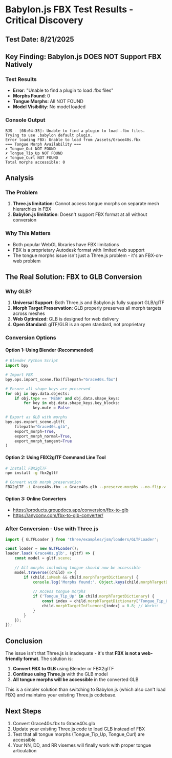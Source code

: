 # Babylon.js FBX Test Results - Critical Discovery

## Test Date: 8/21/2025

## Key Finding: Babylon.js DOES NOT Support FBX Natively

### Test Results
- **Error**: "Unable to find a plugin to load .fbx files"
- **Morphs Found**: 0
- **Tongue Morphs**: All NOT FOUND
- **Model Visibility**: No model loaded

### Console Output
```
BJS - [08:04:35]: Unable to find a plugin to load .fbx files. 
Trying to use .babylon default plugin.
Error loading FBX: Unable to load from /assets/Grace40s.fbx
=== Tongue Morph Availability ===
✗ Tongue_Out NOT FOUND
✗ Tongue_Tip_Up NOT FOUND
✗ Tongue_Curl NOT FOUND
Total morphs accessible: 0
```

## Analysis

### The Problem
1. **Three.js limitation**: Cannot access tongue morphs on separate mesh hierarchies in FBX
2. **Babylon.js limitation**: Doesn't support FBX format at all without conversion

### Why This Matters
- Both popular WebGL libraries have FBX limitations
- FBX is a proprietary Autodesk format with limited web support
- The tongue morphs issue isn't just a Three.js problem - it's an FBX-on-web problem

## The Real Solution: FBX to GLB Conversion

### Why GLB?
1. **Universal Support**: Both Three.js and Babylon.js fully support GLB/glTF
2. **Morph Target Preservation**: GLB properly preserves all morph targets across meshes
3. **Web Optimized**: GLB is designed for web delivery
4. **Open Standard**: glTF/GLB is an open standard, not proprietary

### Conversion Options

#### Option 1: Using Blender (Recommended)
```python
# Blender Python Script
import bpy

# Import FBX
bpy.ops.import_scene.fbx(filepath="Grace40s.fbx")

# Ensure all shape keys are preserved
for obj in bpy.data.objects:
    if obj.type == 'MESH' and obj.data.shape_keys:
        for key in obj.data.shape_keys.key_blocks:
            key.mute = False

# Export as GLB with morphs
bpy.ops.export_scene.gltf(
    filepath="Grace40s.glb",
    export_morph=True,
    export_morph_normal=True,
    export_morph_tangent=True
)
```

#### Option 2: Using FBX2glTF Command Line Tool
```bash
# Install FBX2glTF
npm install -g fbx2gltf

# Convert with morph preservation
FBX2glTF -i Grace40s.fbx -o Grace40s.glb --preserve-morphs --no-flip-v
```

#### Option 3: Online Converters
- https://products.groupdocs.app/conversion/fbx-to-glb
- https://anyconv.com/fbx-to-glb-converter/

### After Conversion - Use with Three.js

```javascript
import { GLTFLoader } from 'three/examples/jsm/loaders/GLTFLoader';

const loader = new GLTFLoader();
loader.load('Grace40s.glb', (gltf) => {
    const model = gltf.scene;
    
    // All morphs including tongue should now be accessible
    model.traverse((child) => {
        if (child.isMesh && child.morphTargetDictionary) {
            console.log('Morphs found:', Object.keys(child.morphTargetDictionary));
            
            // Access tongue morphs
            if ('Tongue_Tip_Up' in child.morphTargetDictionary) {
                const index = child.morphTargetDictionary['Tongue_Tip_Up'];
                child.morphTargetInfluences[index] = 0.8; // Works!
            }
        }
    });
});
```

## Conclusion

The issue isn't that Three.js is inadequate - it's that **FBX is not a web-friendly format**. The solution is:

1. **Convert FBX to GLB** using Blender or FBX2glTF
2. **Continue using Three.js** with the GLB model
3. **All tongue morphs will be accessible** in the converted GLB

This is a simpler solution than switching to Babylon.js (which also can't load FBX) and maintains your existing Three.js codebase.

## Next Steps

1. Convert Grace40s.fbx to Grace40s.glb
2. Update your existing Three.js code to load GLB instead of FBX
3. Test that all tongue morphs (Tongue_Tip_Up, Tongue_Curl) are accessible
4. Your NN, DD, and RR visemes will finally work with proper tongue articulation
